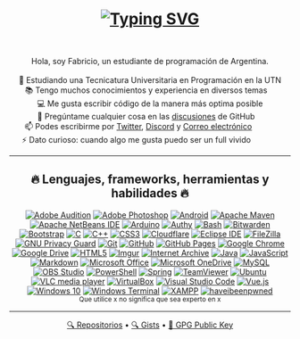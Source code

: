 <!-- Créditos
- Awesome Profile Readme : https://github.com/abhisheknaiidu/awesome-github-profile-readme
- Perfil de zumrudu-anka : https://github.com/zumrudu-anka/zumrudu-anka
- Typing SVG             : https://github.com/DenverCoder1/readme-typing-svg
- Shields                : https://github.com/badges/shields
-->
<h1 align="center">
  <a href="#"><img src="https://readme-typing-svg.herokuapp.com?size=30&color=DA0037&center=true&width=450&lines=Bienvenido+a+mi+perfil+%F0%9F%91%8B" alt="Typing SVG"></a>
</h1>

<br>
<p align="center">
  Hola, soy Fabricio, un estudiante de programación de Argentina.
  <br>
  <br>
  🔬 Estudiando una Tecnicatura Universitaria en Programación en la UTN
  <br>
  📚 Tengo muchos conocimientos y experiencia en diversos temas  
  <br>
  💻 Me gusta escribir código de la manera más optima posible
  <br>
  💬 Pregúntame cualquier cosa en las <a href="https://github.com/FaArMa/FaArMa/discussions">discusiones</a> de GitHub  
  <br>
  📫 Podes escribirme por <a href="https://twitter.com/FaArMa">Twitter</a>, <a href="https://discord.gg/ar5qQrsdxc">Discord</a> y <a href="mailto:FaArMa@protonmail.com">Correo electrónico</a>      
  <br>
  ⚡ Dato curioso: cuando algo me gusta puedo ser un full vivido       
</p>

<hr>
<h2 align="center">🔥 Lenguajes, frameworks, herramientas y habilidades 🔥</h2>
<p align="center">
  <a href="#"><img src="https://img.shields.io/badge/-Adobe%20Audition-9999FF?style=flat-square&logo=Adobe%20Audition&logoColor=white" alt="Adobe Audition"></a>
  <a href="#"><img src="https://img.shields.io/badge/-Adobe%20Photoshop-31A8FF?style=flat-square&logo=Adobe%20Photoshop&logoColor=white" alt="Adobe Photoshop"></a>
  <a href="#"><img src="https://img.shields.io/badge/-Android-3DDC84?style=flat-square&logo=Android&logoColor=white" alt="Android"></a>
  <a href="#"><img src="https://img.shields.io/badge/-Apache%20Maven-C71A36?style=flat-square&logo=Apache%20Maven&logoColor=white" alt="Apache Maven"></a>
  <a href="#"><img src="https://img.shields.io/badge/-Apache%20NetBeans%20IDE-1B6AC6?style=flat-square&logo=Apache%20NetBeans%20IDE&logoColor=white" alt="Apache NetBeans IDE"></a>
  <a href="#"><img src="https://img.shields.io/badge/-Arduino-00979D?style=flat-square&logo=Arduino&logoColor=white" alt="Arduino"></a>
  <a href="#"><img src="https://img.shields.io/badge/-Authy-EC1C24?style=flat-square&logo=Authy&logoColor=white" alt="Authy"></a>
  <a href="#"><img src="https://img.shields.io/badge/-GNU%20Bash-4EAA25?style=flat-square&logo=GNU%20Bash&logoColor=white" alt="Bash"></a>
  <a href="#"><img src="https://img.shields.io/badge/-Bitwarden-175DDC?style=flat-square&logo=Bitwarden&logoColor=white" alt="Bitwarden"></a>
  <a href="#"><img src="https://img.shields.io/badge/-Bootstrap-7952B3?style=flat-square&logo=Bootstrap&logoColor=white" alt="Bootstrap"></a>
  <a href="#"><img src="https://img.shields.io/badge/-C-A8B9CC?style=flat-square&logo=C&logoColor=white" alt="C"></a>
  <a href="#"><img src="https://img.shields.io/badge/-C%2B%2B-00599C?style=flat-square&logo=C%2B%2B&logoColor=white" alt="C++"></a>
  <a href="#"><img src="https://img.shields.io/badge/-CSS3-1572B6?style=flat-square&logo=CSS3&logoColor=white" alt="CSS3"></a>
  <a href="#"><img src="https://img.shields.io/badge/-Cloudflare-F38020?style=flat-square&logo=Cloudflare&logoColor=white" alt="Cloudflare"></a>
  <a href="#"><img src="https://img.shields.io/badge/-Eclipse%20IDE-2C2255?style=flat-square&logo=Eclipse%20IDE&logoColor=white" alt="Eclipse IDE"></a>
  <a href="#"><img src="https://img.shields.io/badge/-FileZilla-BF0000?style=flat-square&logo=FileZilla&logoColor=white" alt="FileZilla"></a>
  <a href="#"><img src="https://img.shields.io/badge/-GNU%20Privacy%20Guard-0093DD?style=flat-square&logo=GNU%20Privacy%20Guard&logoColor=white" alt="GNU Privacy Guard"></a>
  <a href="#"><img src="https://img.shields.io/badge/-Git-F05032?style=flat-square&logo=Git&logoColor=white" alt="Git"></a>
  <a href="#"><img src="https://img.shields.io/badge/-GitHub-181717?style=flat-square&logo=GitHub&logoColor=white" alt="GitHub"></a>
  <a href="#"><img src="https://img.shields.io/badge/-GitHub%20Pages-222222?style=flat-square&logo=GitHub%20Pages&logoColor=white" alt="GitHub Pages"></a>
  <a href="#"><img src="https://img.shields.io/badge/-Google%20Chrome-4285F4?style=flat-square&logo=Google%20Chrome&logoColor=white" alt="Google Chrome"></a>
  <a href="#"><img src="https://img.shields.io/badge/-Google%20Drive-4285F4?style=flat-square&logo=Google%20Drive&logoColor=white" alt="Google Drive"></a>
  <a href="#"><img src="https://img.shields.io/badge/-HTML5-E34F26?style=flat-square&logo=HTML5&logoColor=white" alt="HTML5"></a>
  <a href="#"><img src="https://img.shields.io/badge/-Imgur-1BB76E?style=flat-square&logo=Imgur&logoColor=white" alt="Imgur"></a>
  <a href="#"><img src="https://img.shields.io/badge/-Internet%20Archive-666666?style=flat-square&logo=Internet%20Archive&logoColor=white" alt="Internet Archive"></a>
  <a href="#"><img src="https://img.shields.io/badge/-Java-007396?style=flat-square&logo=Java&logoColor=white" alt="Java"></a>
  <a href="#"><img src="https://img.shields.io/badge/-JavaScript-F7DF1E?style=flat-square&logo=JavaScript&logoColor=white" alt="JavaScript"></a>
  <a href="#"><img src="https://img.shields.io/badge/-Markdown-000000?style=flat-square&logo=Markdown&logoColor=white" alt="Markdown"></a>
  <a href="#"><img src="https://img.shields.io/badge/-Microsoft%20Office-D83B01?style=flat-square&logo=Microsoft%20Office&logoColor=white" alt="Microsoft Office"></a>
  <a href="#"><img src="https://img.shields.io/badge/-Microsoft%20OneDrive-0078D4?style=flat-square&logo=Microsoft%20OneDrive&logoColor=white" alt="Microsoft OneDrive"></a>
  <a href="#"><img src="https://img.shields.io/badge/-MySQL-4479A1?style=flat-square&logo=MySQL&logoColor=white" alt="MySQL"></a>
  <a href="#"><img src="https://img.shields.io/badge/-OBS%20Studio-302E31?style=flat-square&logo=OBS%20Studio&logoColor=white" alt="OBS Studio"></a>
  <a href="#"><img src="https://img.shields.io/badge/-PowerShell-5391FE?style=flat-square&logo=PowerShell&logoColor=white" alt="PowerShell"></a>
  <a href="#"><img src="https://img.shields.io/badge/-Spring-6DB33F?style=flat-square&logo=Spring&logoColor=white" alt="Spring"></a>
  <a href="#"><img src="https://img.shields.io/badge/-TeamViewer-004680?style=flat-square&logo=TeamViewer&logoColor=white" alt="TeamViewer"></a>
  <a href="#"><img src="https://img.shields.io/badge/-Ubuntu-E95420?style=flat-square&logo=Ubuntu&logoColor=white" alt="Ubuntu"></a>
  <a href="#"><img src="https://img.shields.io/badge/-VLC%20media%20player-FF8800?style=flat-square&logo=VLC%20media%20player&logoColor=white" alt="VLC media player"></a>
  <a href="#"><img src="https://img.shields.io/badge/-VirtualBox-183A61?style=flat-square&logo=VirtualBox&logoColor=white" alt="VirtualBox"></a>
  <a href="#"><img src="https://img.shields.io/badge/-Visual%20Studio%20Code-007ACC?style=flat-square&logo=Visual%20Studio%20Code&logoColor=white" alt="Visual Studio Code"></a>
  <a href="#"><img src="https://img.shields.io/badge/-Vue.js-4FC08D?style=flat-square&logo=Vue.js&logoColor=white" alt="Vue.js"></a>
  <a href="#"><img src="https://img.shields.io/badge/-Windows%2010-0078D6?style=flat-square&logo=Windows&logoColor=white" alt="Windows 10"></a>
  <a href="#"><img src="https://img.shields.io/badge/-Windows%20Terminal-4D4D4D?style=flat-square&logo=Windows%20Terminal&logoColor=white" alt="Windows Terminal"></a>
  <a href="#"><img src="https://img.shields.io/badge/-XAMPP-FB7A24?style=flat-square&logo=XAMPP&logoColor=white" alt="XAMPP"></a>
  <a href="#"><img src="https://img.shields.io/badge/-Have%20I%20Been%20Pwned-2A6379?style=flat-square&logo=haveibeenpwned&logoColor=white" alt="haveibeenpwned"></a>
  <br>
  <sup>Que utilice x no significa que sea experto en x</sup>
</p>
<hr>

<p align="center"><a href="https://github.com/FaArMa?tab=repositories">🔍 Repositorios</a> • <a href="https://gist.github.com/FaArMa">🔍 Gists</a> • <a href="https://github.com/FaArMa.gpg">🔑 GPG Public Key</a></p>
